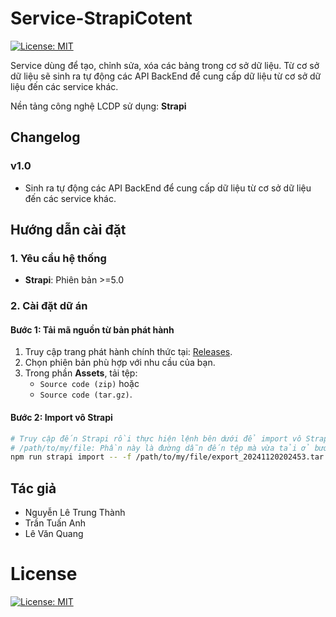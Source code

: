 # Service-StrapiCotent
[![License: MIT](https://img.shields.io/badge/License-MIT-yellow.svg)](https://opensource.org/licenses/MIT)

Service dùng để tạo, chỉnh sửa, xóa các bảng trong cơ sở dữ liệu. Từ cơ sở dữ liệu sẽ sinh ra tự động các API BackEnd để cung cấp dữ liệu từ cơ sở dữ liệu đến các service khác.

Nền tảng công nghệ LCDP sử dụng: **Strapi**

## Changelog

### v1.0
- Sinh ra tự động các API BackEnd để cung cấp dữ liệu từ cơ sở dữ liệu đến các service khác. 

## Hướng dẫn cài đặt
### 1. Yêu cầu hệ thống
- **Strapi**: Phiên bản >=5.0

### 2. Cài đặt dữ án
#### Bước 1: Tải mã nguồn từ bản phát hành
1. Truy cập trang phát hành chính thức tại: [Releases](https://github.com/trungthanhcva2206/Service-StrapiCotent/releases).
2. Chọn phiên bản phù hợp với nhu cầu của bạn.
3. Trong phần **Assets**, tải tệp:
   - `Source code (zip)` hoặc
   - `Source code (tar.gz)`.

#### Bước 2: Import vô Strapi
```bash
# Truy cập đến Strapi rồi thực hiện lệnh bên dưới để import vô Strapi
# /path/to/my/file: Phần này là đường dẫn đến tệp mà vừa tải ở bước 1.
npm run strapi import -- -f /path/to/my/file/export_20241120202453.tar.gz.enc
```
## Tác giả
- Nguyễn Lê Trung Thành
- Trần Tuấn Anh
- Lê Văn Quang

# License
[![License: MIT](https://img.shields.io/badge/License-MIT-yellow.svg)](https://opensource.org/licenses/MIT)
